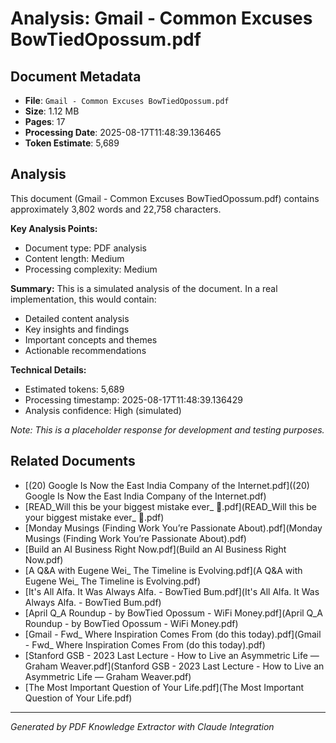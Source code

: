 # Analysis: Gmail - Common Excuses BowTiedOpossum.pdf

## Document Metadata
- **File**: `Gmail - Common Excuses BowTiedOpossum.pdf`
- **Size**: 1.12 MB
- **Pages**: 17
- **Processing Date**: 2025-08-17T11:48:39.136465
- **Token Estimate**: 5,689

## Analysis

This document (Gmail - Common Excuses BowTiedOpossum.pdf) contains approximately 3,802 words and 22,758 characters.

**Key Analysis Points:**
- Document type: PDF analysis
- Content length: Medium
- Processing complexity: Medium

**Summary:**
This is a simulated analysis of the document. In a real implementation, this would contain:
- Detailed content analysis
- Key insights and findings
- Important concepts and themes
- Actionable recommendations

**Technical Details:**
- Estimated tokens: 5,689
- Processing timestamp: 2025-08-17T11:48:39.136429
- Analysis confidence: High (simulated)

*Note: This is a placeholder response for development and testing purposes.*

## Related Documents

- [(20) Google Is Now the East India Company of the Internet.pdf]((20) Google Is Now the East India Company of the Internet.pdf)
- [READ_Will this be your biggest mistake ever_ 🤦.pdf](READ_Will this be your biggest mistake ever_ 🤦.pdf)
- [Monday Musings (Finding Work You’re Passionate About).pdf](Monday Musings (Finding Work You’re Passionate About).pdf)
- [Build an AI Business Right Now.pdf](Build an AI Business Right Now.pdf)
- [A Q&A with Eugene Wei_ The Timeline is Evolving.pdf](A Q&A with Eugene Wei_ The Timeline is Evolving.pdf)
- [It's All Alfa. It Was Always Alfa. - BowTied Bum.pdf](It's All Alfa. It Was Always Alfa. - BowTied Bum.pdf)
- [April Q_A Roundup - by BowTied Opossum - WiFi Money.pdf](April Q_A Roundup - by BowTied Opossum - WiFi Money.pdf)
- [Gmail - Fwd_ Where Inspiration Comes From (do this today).pdf](Gmail - Fwd_ Where Inspiration Comes From (do this today).pdf)
- [Stanford GSB - 2023 Last Lecture - How to Live an Asymmetric Life — Graham Weaver.pdf](Stanford GSB - 2023 Last Lecture - How to Live an Asymmetric Life — Graham Weaver.pdf)
- [The Most Important Question of Your Life.pdf](The Most Important Question of Your Life.pdf)

---
*Generated by PDF Knowledge Extractor with Claude Integration*